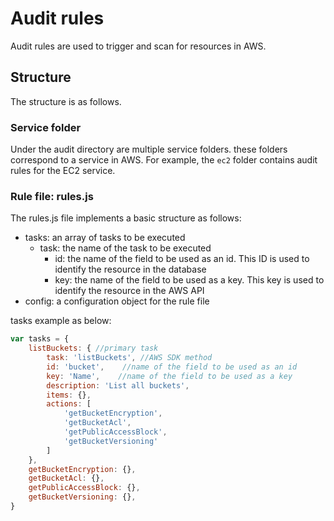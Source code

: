 # Audit rules

Audit rules are used to trigger and scan for resources in AWS.

## Structure

The structure is as follows.

### Service folder
Under the audit directory are multiple service folders. these folders correspond to a service in AWS. For example, the `ec2` folder contains audit rules for the EC2 service.

### Rule file: rules.js
The rules.js file implements a basic structure as follows:
 * tasks: an array of tasks to be executed
    * task: the name of the task to be executed
        * id: the name of the field to be used as an id. This ID is used to identify the resource in the database
        * key: the name of the field to be used as a key. This key is used to identify the resource in the AWS API
 * config: a configuration object for the rule file
 
tasks example as below:
```javascript
var tasks = {
    listBuckets: { //primary task
        task: 'listBuckets', //AWS SDK method
        id: 'bucket',    //name of the field to be used as an id
        key: 'Name',    //name of the field to be used as a key
        description: 'List all buckets',
        items: {},
        actions: [
            'getBucketEncryption',
            'getBucketAcl',
            'getPublicAccessBlock',
            'getBucketVersioning'
        ]
    },
    getBucketEncryption: {},
    getBucketAcl: {},
    getPublicAccessBlock: {},
    getBucketVersioning: {},
}
```